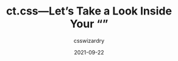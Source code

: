 ---
author: csswizardry
date: 2021-09-22
tags:
  - css
  - performance
  - debugging
target_url: https://csswizardry.com/ct/
title: ct.css—Let’s Take a Look Inside Your “<head>”
---